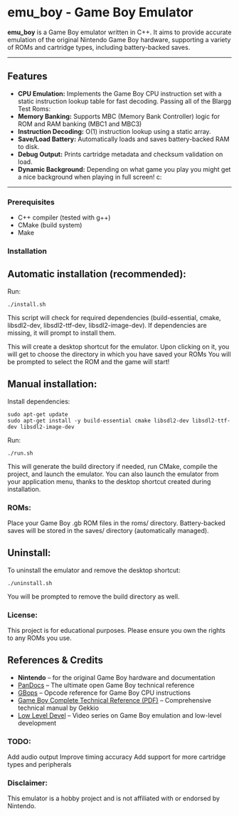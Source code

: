 # emu_boy - Game Boy Emulator

**emu_boy** is a Game Boy emulator written in C++. It aims to provide accurate emulation of the original Nintendo Game Boy hardware, supporting a variety of ROMs and cartridge types, including battery-backed saves.

---

## Features

- **CPU Emulation:** Implements the Game Boy CPU instruction set with a static instruction lookup table for fast decoding. Passing all of the Blargg Test Roms:
- **Memory Banking:** Supports MBC (Memory Bank Controller) logic for ROM and RAM banking (MBC1 and MBC3)
- **Instruction Decoding:** O(1) instruction lookup using a static array.
- **Save/Load Battery:** Automatically loads and saves battery-backed RAM to disk.
- **Debug Output:** Prints cartridge metadata and checksum validation on load.
- **Dynamic Background:** Depending on what game you play you might get a nice background when playing in full screen! c:

---

### Prerequisites

- C++ compiler (tested with g++)
- CMake (build system)
- Make

### Installation

## Automatic installation (recommended):

Run:

```./install.sh```

This script will check for required dependencies (build-essential, cmake, libsdl2-dev, libsdl2-ttf-dev, libsdl2-image-dev).
If dependencies are missing, it will prompt to install them.

This will create a desktop shortcut for the emulator.
Upon clicking on it, you will get to choose the directory in which you have saved your ROMs
You will be prompted to select the ROM and the game will start!

## Manual installation:

Install dependencies:

```
sudo apt-get update
sudo apt-get install -y build-essential cmake libsdl2-dev libsdl2-ttf-dev libsdl2-image-dev
```
Run:

```./run.sh```

This will generate the build directory if needed, run CMake, compile the project, and launch the emulator.
You can also launch the emulator from your application menu, thanks to the desktop shortcut created during installation.

### ROMs:

Place your Game Boy .gb ROM files in the roms/ directory.
Battery-backed saves will be stored in the saves/ directory (automatically managed).

## Uninstall:
To uninstall the emulator and remove the desktop shortcut:

```./uninstall.sh```

You will be prompted to remove the build directory as well.

### License:
This project is for educational purposes.
Please ensure you own the rights to any ROMs you use.

## References & Credits
- **Nintendo** – for the original Game Boy hardware and documentation
- [PanDocs](https://gbdev.io/pandocs/About.html) – The ultimate open Game Boy technical reference
- [GBops](https://izik1.github.io/gbops/) – Opcode reference for Game Boy CPU instructions
- [Game Boy Complete Technical Reference (PDF)](https://gekkio.fi/files/gb-docs/gbctr.pdf) – Comprehensive technical manual by Gekkio
- [Low Level Devel](https://www.youtube.com/@lowleveldevel1712) – Video series on Game Boy emulation and low-level development


### TODO:
Add audio output
Improve timing accuracy
Add support for more cartridge types and peripherals

### Disclaimer:
This emulator is a hobby project and is not affiliated with or endorsed by Nintendo.
